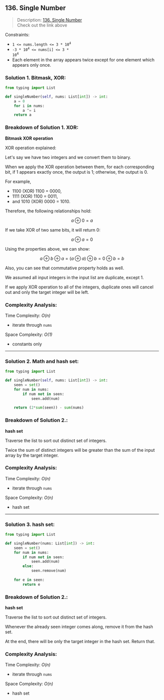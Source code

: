 ## 136. Single Number

>Description: [136. Single Number](https://leetcode.com/problems/single-number/description/)\
Check out the link above

Constraints:
 
- <code>1 <= nums.length <= 3 * 10<sup>4</sup></code> 
- <code>-3 * 10<sup>4</sup> <= nums[i] <= 3 * 10<sup>4</sup></code> 
- Each element in the array appears twice except for one element which appears only once.


### Solution 1. Bitmask, XOR: 

```python
from typing import List

def singleNumber(self, nums: List[int]) -> int:
    a = 0
    for i in nums:
        a ^= i
    return a
```
### Breakdown of Solution 1. XOR:

**Bitmask XOR operation**

XOR operation explained:

Let's say we have two integers and we convert them to binary.

When we apply the XOR operation between them, for each corresponding bit, if 1 appears exactly once, the output is 1; otherwise, the output is 0.

For example, 

- 1100 (XOR) 1100 = 0000,
- 1111 (XOR) 1100 = 0011,
- and 1010 (XOR) 0000 = 1010.

Therefore, the following relationships hold:

$$a \oplus 0 = a$$

If we take XOR of two same bits, it will return 0:

$$a \oplus a = 0$$

Using the properties above, we can show:

$$a \oplus b \oplus a = (a \oplus a) \oplus b = 0 \oplus b = b$$

Also, you can see that commutative property holds as well.

We assumed all input integers in the input list are duplicate, except 1.

If we apply XOR operation to all of the integers, duplicate ones will cancel out and only the target integer will be left.


### Complexity Analysis:

Time Complexity: *O(n)*

- iterate through `nums`

Space Complexity: *O(1)*

- constants only

---


### Solution 2. Math and hash set: 

```python
from typing import List

def singleNumber(self, nums: List[int]) -> int:
    seen = set()
    for num in nums:
        if num not in seen:
            seen.add(num)
    
    return (2*sum(seen)) - sum(nums)
```
### Breakdown of Solution 2.:

**hash set**

Traverse the list to sort out distinct set of integers.

Twice the sum of distinct integers will be greater than the sum of the input array by the target integer.

### Complexity Analysis:

Time Complexity: *O(n)*

- iterate through `nums`

Space Complexity: *O(n)*

- hash set


---

### Solution 3. hash set: 

```python
from typing import List

def singleNumber(nums: List[int]) -> int:
    seen = set()
    for num in nums:
        if num not in seen:
            seen.add(num)
        else:
            seen.remove(num)
    
    for e in seen:
        return e
```
### Breakdown of Solution 2.:

**hash set**

Traverse the list to sort out distinct set of integers.

Whenever the already seen integer comes along, remove it from the hash set.

At the end, there will be only the target integer in the hash set. Return that.

### Complexity Analysis:

Time Complexity: *O(n)*

- iterate through `nums`

Space Complexity: *O(n)*

- hash set
